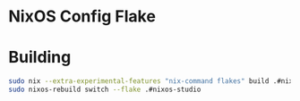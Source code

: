 # NixOS Config Flake

# Building

```sh
sudo nix --extra-experimental-features "nix-command flakes" build .#nixosConfigurations.nixos-studio.config.system.build.toplevel
sudo nixos-rebuild switch --flake .#nixos-studio
```
